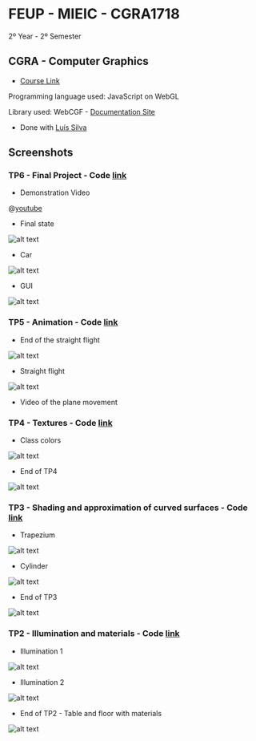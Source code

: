 # FEUP - MIEIC - CGRA1718
2º Year - 2º Semester 

## CGRA - Computer Graphics
* [Course Link](https://sigarra.up.pt/feup/pt/ucurr_geral.ficha_uc_view?pv_ocorrencia_id=399891)

Programming language used: JavaScript on WebGL

Library used: WebCGF - [Documentation Site](https://paginas.fe.up.pt/~ruirodrig/pub/sw/webcgf/docs/)

* Done with [Luís Silva](https://github.com/luisdiogo98)

## Screenshots


### TP6 - Final Project - Code [link](https://github.com/EstevesAndre/CGRA1718/tree/master/WebCGF.tp6/tp6)

* Demonstration Video 

@[youtube](https://www.youtube.com/watch?v=aeXdJqvqmqc)

* Final state

![alt text](https://github.com/EstevesAndre/CGRA1718/blob/master/WebCGF.tp6/CGFImage-tp6-T3G10-7.3.png)

* Car

![alt text](https://github.com/EstevesAndre/CGRA1718/blob/master/WebCGF.tp6/CGFImage-tp6-T3G10-2.4.png)

* GUI

![alt text](https://github.com/EstevesAndre/CGRA1718/blob/master/WebCGF.tp6/GUI.png)


### TP5 - Animation - Code [link](https://github.com/EstevesAndre/CGRA1718/tree/master/WebCGF.tp5/tp5)


* End of the straight flight

![alt text](https://github.com/EstevesAndre/CGRA1718/blob/master/WebCGF.tp5/CGFImage-tp5-T3G10-extra.png)

* Straight flight

![alt text](https://github.com/EstevesAndre/CGRA1718/blob/master/WebCGF.tp5/CGFImage-tp5-T3G10-extra-straight.png)

* Video of the plane movement


### TP4 - Textures - Code [link](https://github.com/EstevesAndre/CGRA1718/tree/master/WebCGF.tp4/tp4)


* Class colors

![alt text](https://github.com/EstevesAndre/CGRA1718/blob/master/WebCGF.tp4/CGFImage-tp4-T3G10-3.3.png)

* End of TP4 

![alt text](https://github.com/EstevesAndre/CGRA1718/blob/master/WebCGF.tp4/CGFImage-tp4-T3G10-extra.png)


### TP3 - Shading and approximation of curved surfaces - Code [link](https://github.com/EstevesAndre/CGRA1718/tree/master/WebCGF.tp3/tp3)

* Trapezium

![alt text](https://github.com/EstevesAndre/CGRA1718/blob/master/WebCGF.tp3/CGFImage-tp3-T3G10-1.3.png)

* Cylinder

![alt text](https://github.com/EstevesAndre/CGRA1718/blob/master/WebCGF.tp3/CGFImage-tp3-T3G10-2.4.png)

* End of TP3

![alt text](https://github.com/EstevesAndre/CGRA1718/blob/master/WebCGF.tp3/CGFImage-tp3-T3G10-extra.png)


### TP2 - Illumination and materials - Code [link](https://github.com/EstevesAndre/CGRA1718/tree/master/WebCGF.tp2/tp2)


* Illumination 1

![alt text](https://github.com/EstevesAndre/CGRA1718/blob/master/WebCGF.tp2/CGFImage‐tp2‐T3G10‐2.8.png)

* Illumination 2

![alt text](https://github.com/EstevesAndre/CGRA1718/blob/master/WebCGF.tp2/CGFImage‐tp2‐T3G10‐3.4.png)

* End of TP2 - Table and floor with materials

![alt text](https://github.com/EstevesAndre/CGRA1718/blob/master/WebCGF.tp2/CGFImage‐tp2‐T3G10‐extra.png)


